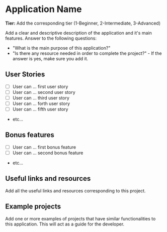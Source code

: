# Application Name

**Tier:** Add the corresponding tier (1-Beginner, 2-Intermediate, 3-Advanced)

Add a clear and descriptive description of the application and it's main features.
Answer to the following questions:

-   "What is the main purpose of this application?"
-   "Is there any resource needed in order to complete the project?" - If the answer is yes, make sure you add it.

## User Stories

-   [ ] User can ... first user story
-   [ ] User can ... second user story
-   [ ] User can ... third user story
-   [ ] User can ... forth user story
-   [ ] User can ... fifth user story
-   etc...

## Bonus features

-   [ ] User can ... first bonus feature
-   [ ] User can ... second bonus feature
-   etc...

## Useful links and resources

Add all the useful links and resources corresponding to this project.

## Example projects

Add one or more examples of projects that have similar functionalities to this application. This will act as a guide for the developer.

